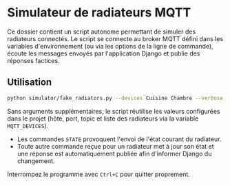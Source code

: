# Simulateur de radiateurs MQTT

Ce dossier contient un script autonome permettant de simuler des radiateurs
connectés. Le script se connecte au broker MQTT défini dans les variables
d'environnement (ou via les options de la ligne de commande), écoute les
messages envoyés par l'application Django et publie des réponses factices.

## Utilisation

```bash
python simulator/fake_radiators.py --devices Cuisine Chambre --verbose
```

Sans arguments supplémentaires, le script réutilise les valeurs configurées
dans le projet (hôte, port, topic et liste des radiateurs via la variable
`MQTT_DEVICES`).

* Les commandes `STATE` provoquent l'envoi de l'état courant du radiateur.
* Toute autre commande reçue pour un radiateur met à jour son état et une
  réponse est automatiquement publiée afin d'informer Django du changement.

Interrompez le programme avec `Ctrl+C` pour quitter proprement.
